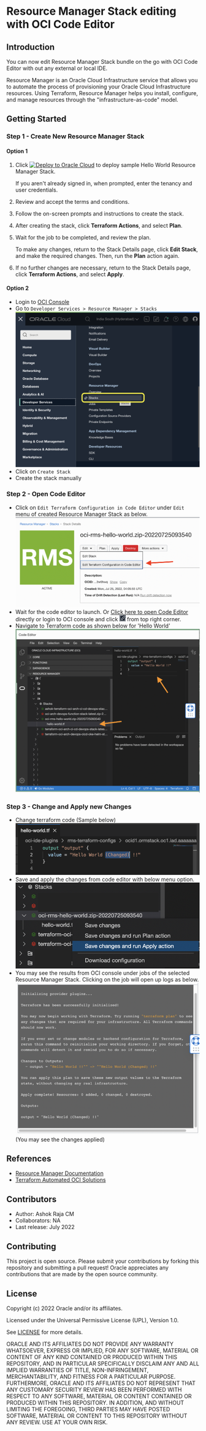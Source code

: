# Resource Manager Stack editing with OCI Code Editor

## Introduction

You can now edit Resource Manager Stack bundle on the go with OCI Code Editor with out any external or local IDE.

Resource Manager is an Oracle Cloud Infrastructure service that allows you to automate the process of provisioning your Oracle Cloud Infrastructure resources. Using Terraform, Resource Manager helps you install, configure, and manage resources through the "infrastructure-as-code" model.

## Getting Started
### Step 1 - Create New Resource Manager Stack
#### Option 1
1. Click [![Deploy to Oracle Cloud](https://oci-resourcemanager-plugin.plugins.oci.oraclecloud.com/latest/deploy-to-oracle-cloud.svg)](https://cloud.oracle.com/resourcemanager/stacks/create?region=home&zipUrl=https://github.com/oracle-devrel/oci-code-editor-samples/raw/samples/resource-manager-stacks/oci-rms-hello-world.zip) to deploy sample Hello World Resource Manager Stack.

    If you aren't already signed in, when prompted, enter the tenancy and user credentials.

2. Review and accept the terms and conditions.
3. Follow the on-screen prompts and instructions to create the stack.
4. After creating the stack, click **Terraform Actions**, and select **Plan**.
5. Wait for the job to be completed, and review the plan.

    To make any changes, return to the Stack Details page, click **Edit Stack**, and make the required changes. Then, run the **Plan** action again.
6. If no further changes are necessary, return to the Stack Details page, click **Terraform Actions**, and select **Apply**.


#### Option 2
* Login to [OCI Console](https://cloud.oracle.com/)
* Go to `Developer Services > Resource Manager > Stacks`
![](./images/oci-rms-menu.png)
* Click on `Create Stack`
* Create the stack manually

### Step 2 - Open Code Editor
* Click on `Edit Terraform Configuration in Code Editor` under `Edit` menu of created Resource Manager Stack as below.
![](./images/oci-rms-edit-menu.png)
* Wait for the code editor to launch. Or [Click here to open Code Editor](https://cloud.oracle.com/?bdcstate=maximized&codeeditor=true) directly or login to OCI console and click  <img src="../images/oci-ce-icon.png" width="16" height="16" /> from top right corner.
* Navigate to Terraform code as shown below for 'Hello World'
![](./images/oci-rms-editor.png)

### Step 3 - Change and Apply new Changes
* Change terraform code (Sample below)
![](./images/oci-rms-code-change.png)
* Save and apply the changes from code editor with below menu option.
![](./images/oci-rms-editor-apply.png)
* You may see the results from OCI console under jobs of the selected Resource Manager Stack. Clicking on the job will open up logs as below.
![](./images/oci-rms-terraform-logs.png)
(You may see the changes applied)

## References
* [Resource Manager Documentation](https://docs.oracle.com/en-us/iaas/Content/ResourceManager/Concepts/resourcemanager.htm)
* [Terraform Automated OCI Solutions](https://docs.oracle.com/solutions/)

## Contributors
* Author: Ashok Raja CM
* Collaborators: NA
* Last release: July 2022

## Contributing
This project is open source.  Please submit your contributions by forking this repository and submitting a pull request!  Oracle appreciates any contributions that are made by the open source community.

## License
Copyright (c) 2022 Oracle and/or its affiliates.

Licensed under the Universal Permissive License (UPL), Version 1.0.

See [LICENSE](../LICENSE) for more details.

ORACLE AND ITS AFFILIATES DO NOT PROVIDE ANY WARRANTY WHATSOEVER, EXPRESS OR IMPLIED, FOR ANY SOFTWARE, MATERIAL OR CONTENT OF ANY KIND CONTAINED OR PRODUCED WITHIN THIS REPOSITORY, AND IN PARTICULAR SPECIFICALLY DISCLAIM ANY AND ALL IMPLIED WARRANTIES OF TITLE, NON-INFRINGEMENT, MERCHANTABILITY, AND FITNESS FOR A PARTICULAR PURPOSE.  FURTHERMORE, ORACLE AND ITS AFFILIATES DO NOT REPRESENT THAT ANY CUSTOMARY SECURITY REVIEW HAS BEEN PERFORMED WITH RESPECT TO ANY SOFTWARE, MATERIAL OR CONTENT CONTAINED OR PRODUCED WITHIN THIS REPOSITORY. IN ADDITION, AND WITHOUT LIMITING THE FOREGOING, THIRD PARTIES MAY HAVE POSTED SOFTWARE, MATERIAL OR CONTENT TO THIS REPOSITORY WITHOUT ANY REVIEW. USE AT YOUR OWN RISK. 